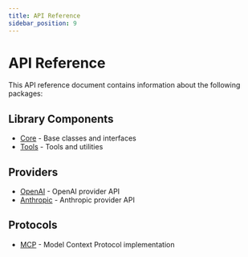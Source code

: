 ```yaml
---
title: API Reference
sidebar_position: 9
---
```


# API Reference

This API reference document contains information about the following packages:

## Library Components

- [Core](api-reference/core/) - Base classes and interfaces
- [Tools](api-reference/tools/) - Tools and utilities

## Providers

- [OpenAI](api-reference/openai/) - OpenAI provider API
- [Anthropic](api-reference/anthropic/) - Anthropic provider API

## Protocols

- [MCP](api-reference/mcp/) - Model Context Protocol implementation
